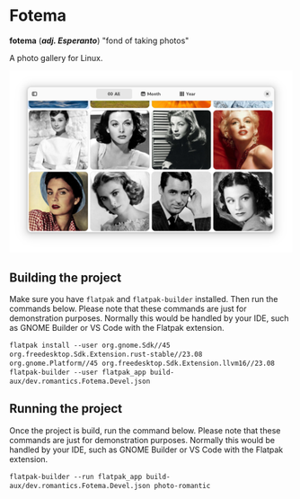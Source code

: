 <!--
SPDX-FileCopyrightText: © 2024 David Bliss

SPDX-License-Identifier: GFDL-1.3-or-later
-->
# Fotema

__fotema__ (___adj. Esperanto___) "fond of taking photos"

A photo gallery for Linux.

![All Photos View](/data/resources/screenshots/all-photos.png?raw=true "All Photos View")

## Building the project

Make sure you have `flatpak` and `flatpak-builder` installed. Then run the commands below. Please note that these commands are just for demonstration purposes. Normally this would be handled by your IDE, such as GNOME Builder or VS Code with the Flatpak extension.

```
flatpak install --user org.gnome.Sdk//45 org.freedesktop.Sdk.Extension.rust-stable//23.08 org.gnome.Platform//45 org.freedesktop.Sdk.Extension.llvm16//23.08
flatpak-builder --user flatpak_app build-aux/dev.romantics.Fotema.Devel.json
```

## Running the project

Once the project is build, run the command below. Please note that these commands are just for demonstration purposes. Normally this would be handled by your IDE, such as GNOME Builder or VS Code with the Flatpak extension.

```
flatpak-builder --run flatpak_app build-aux/dev.romantics.Fotema.Devel.json photo-romantic
```

